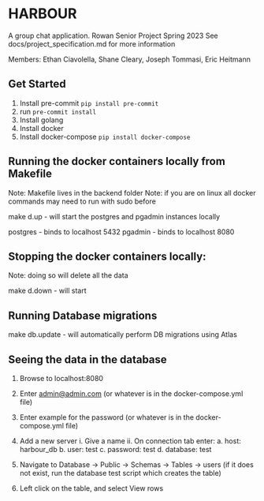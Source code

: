 # HARBOUR
A group chat application.
Rowan Senior Project Spring 2023
See docs/project_specification.md for more information

Members: Ethan Ciavolella, Shane Cleary, Joseph Tommasi, Eric Heitmann

## Get Started

1. Install pre-commit `pip install pre-commit`
2. run `pre-commit install`
3. Install golang
4. Install docker
5. Install docker-compose `pip install docker-compose`

## Running the docker containers locally from Makefile

Note: Makefile lives in the backend folder
Note: if you are on linux all docker commands may need to run with sudo before

make d.up - will start the postgres and pgadmin instances locally

postgres - binds to localhost 5432
pgadmin - binds to localhost 8080

## Stopping the docker containers locally:

Note: doing so will delete all the data

make d.down - will start

## Running Database migrations

make db.update - will automatically perform DB migrations using Atlas

## Seeing the data in the database

1. Browse to localhost:8080
2. Enter admin@admin.com (or whatever is in the docker-compose.yml file)
3. Enter example for the password (or whatever is in the docker-compose.yml file)
4. Add a new server
    i. Give a name
    ii. On connection tab enter:
        a. host: harbour_db
        b. user: test
        c. password: test
        d. database: test

5. Navigate to Database -> Public -> Schemas -> Tables -> users (if it does not exist, run the database test script which creates the table)
6. Left click on the table, and select View rows
